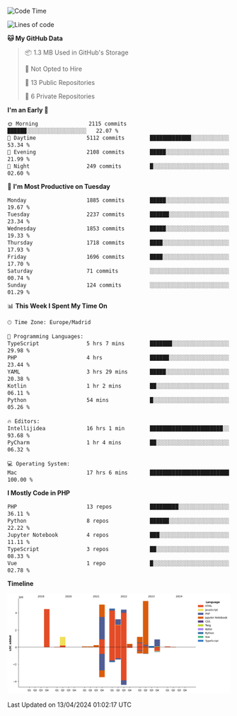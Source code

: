 <!--START_SECTION:waka-->
![Code Time](http://img.shields.io/badge/Code%20Time-146%20hrs%2024%20mins-blue)

![Lines of code](https://img.shields.io/badge/From%20Hello%20World%20I%27ve%20Written-31.1%20million%20lines%20of%20code-blue)

**🐱 My GitHub Data** 

> 📦 1.3 MB Used in GitHub's Storage 
 > 
> 🚫 Not Opted to Hire
 > 
> 📜 13 Public Repositories 
 > 
> 🔑 6 Private Repositories 
 > 
**I'm an Early 🐤** 

```text
🌞 Morning                2115 commits        ██████░░░░░░░░░░░░░░░░░░░   22.07 % 
🌆 Daytime                5112 commits        █████████████░░░░░░░░░░░░   53.34 % 
🌃 Evening                2108 commits        █████░░░░░░░░░░░░░░░░░░░░   21.99 % 
🌙 Night                  249 commits         █░░░░░░░░░░░░░░░░░░░░░░░░   02.60 % 
```
📅 **I'm Most Productive on Tuesday** 

```text
Monday                   1885 commits        █████░░░░░░░░░░░░░░░░░░░░   19.67 % 
Tuesday                  2237 commits        ██████░░░░░░░░░░░░░░░░░░░   23.34 % 
Wednesday                1853 commits        █████░░░░░░░░░░░░░░░░░░░░   19.33 % 
Thursday                 1718 commits        ████░░░░░░░░░░░░░░░░░░░░░   17.93 % 
Friday                   1696 commits        ████░░░░░░░░░░░░░░░░░░░░░   17.70 % 
Saturday                 71 commits          ░░░░░░░░░░░░░░░░░░░░░░░░░   00.74 % 
Sunday                   124 commits         ░░░░░░░░░░░░░░░░░░░░░░░░░   01.29 % 
```


📊 **This Week I Spent My Time On** 

```text
🕑︎ Time Zone: Europe/Madrid

💬 Programming Languages: 
TypeScript               5 hrs 7 mins        ███████░░░░░░░░░░░░░░░░░░   29.98 % 
PHP                      4 hrs               ██████░░░░░░░░░░░░░░░░░░░   23.44 % 
YAML                     3 hrs 29 mins       █████░░░░░░░░░░░░░░░░░░░░   20.38 % 
Kotlin                   1 hr 2 mins         ██░░░░░░░░░░░░░░░░░░░░░░░   06.11 % 
Python                   54 mins             █░░░░░░░░░░░░░░░░░░░░░░░░   05.26 % 

🔥 Editors: 
Intellijidea             16 hrs 1 min        ███████████████████████░░   93.68 % 
PyCharm                  1 hr 4 mins         ██░░░░░░░░░░░░░░░░░░░░░░░   06.32 % 

💻 Operating System: 
Mac                      17 hrs 6 mins       █████████████████████████   100.00 % 
```

**I Mostly Code in PHP** 

```text
PHP                      13 repos            █████████░░░░░░░░░░░░░░░░   36.11 % 
Python                   8 repos             ██████░░░░░░░░░░░░░░░░░░░   22.22 % 
Jupyter Notebook         4 repos             ███░░░░░░░░░░░░░░░░░░░░░░   11.11 % 
TypeScript               3 repos             ██░░░░░░░░░░░░░░░░░░░░░░░   08.33 % 
Vue                      1 repo              █░░░░░░░░░░░░░░░░░░░░░░░░   02.78 % 
```



**Timeline**

![Lines of Code chart](https://raw.githubusercontent.com/danisoronellas/danisoronellas/main/assets/bar_graph.png)


 Last Updated on 13/04/2024 01:02:17 UTC
<!--END_SECTION:waka-->

